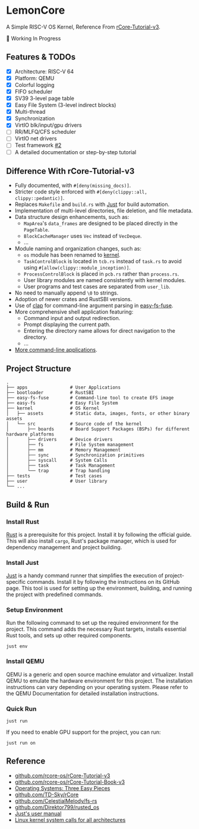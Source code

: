 # LemonCore

A Simple RISC-V OS Kernel, Reference From [rCore-Tutorial-v3](https://github.com/rcore-os/rCore-Tutorial-v3).

🚧 Working In Progress

## Features & TODOs

- [x] Architecture: RISC-V 64
- [x] Platform: QEMU
- [x] Colorful logging
- [x] FIFO scheduler
- [x] SV39 3-level page table
- [x] Easy File System (3-level indirect blocks)
- [x] Multi-thread
- [x] Synchronization
- [x] VirtIO blk/input/gpu drivers
- [ ] RR/MLFQ/CFS scheduler
- [ ] VirtIO net drivers
- [ ] Test framework [#2](https://github.com/13m0n4de/lemon-core/issues/2)
- [ ] A detailed documentation or step-by-step tutorial

## Difference With rCore-Tutorial-v3

- Fully documented, with `#[deny(missing_docs)]`.
- Stricter code style enforced with `#[deny(clippy::all, clippy::pedantic)]`.
- Replaces `Makefile` and `build.rs` with [Just](https://github.com/casey/just/) for build automation.
- Implementation of multi-level directories, file deletion, and file metadata.
- Data structure design enhancements, such as:
    - `MapArea`'s `data_frames` are designed to be placed directly in the `PageTable`.
    - `BlockCacheManager` uses `Vec` instead of `VecDeque`.
    - ...
- Module naming and organization changes, such as:
    - `os` module has been renamed to [kernel](./kernel/).
    - `TaskControlBlock` is located in `tcb.rs` instead of `task.rs` to avoid using `#[allow(clippy::module_inception)]`.
    - `ProcessControlBlock` is placed in `pcb.rs` rather than `process.rs`.
    - User library modules are named consistently with kernel modules.
    - User programs and test cases are separated from `user_lib`.
- No need to manually append `\0` to strings.
- Adoption of newer crates and RustSBI versions.
- Use of [clap](https://docs.rs/clap/latest/clap/) for command-line argument parsing in [easy-fs-fuse](./easy-fs-fuse/).
- More comprehensive shell application featuring:
    - Command input and output redirection.
    - Prompt displaying the current path.
    - Entering the directory name allows for direct navigation to the directory.
    - ...
- [More command-line applications](./apps/src/bin/).

## Project Structure

```
.
├── apps                # User Applications
├── bootloader          # RustSBI
├── easy-fs-fuse        # Command-line tool to create EFS image
├── easy-fs             # Easy File System
├── kernel              # OS Kernel
│   ├── assets          # Static data, images, fonts, or other binary assets
│   └── src             # Source code of the kernel
│       ├── boards      # Board Support Packages (BSPs) for different hardware platforms
│       ├── drivers     # Device drivers
│       ├── fs          # File System management
│       ├── mm          # Memory Management
│       ├── sync        # Synchronization primitives
│       ├── syscall     # System Calls
│       ├── task        # Task Management
│       └── trap        # Trap handling
├── tests               # Test cases
├── user                # User library
└── ...
```

## Build & Run

### Install Rust

[Rust](https://www.rust-lang.org/tools/install) is a prerequisite for this project. Install it by following the official guide.
This will also install `cargo`, Rust's package manager, which is used for dependency management and project building.

### Install Just

[Just](https://github.com/casey/just) is a handy command runner that simplifies the execution of project-specific commands.
Install it by following the instructions on its GitHub page. This tool is used for setting up the environment, building, and
running the project with predefined commands.

### Setup Environment

Run the following command to set up the required environment for the project. This command adds the necessary Rust targets,
installs essential Rust tools, and sets up other required components.

```
just env
```

### Install QEMU

QEMU is a generic and open source machine emulator and virtualizer. Install QEMU to emulate the hardware environment for this project.
The installation instructions can vary depending on your operating system. Please refer to the QEMU Documentation for detailed installation instructions.

### Quick Run

```
just run
```

If you need to enable GPU support for the project, you can run:

```
just run on
```

## Reference

- [github.com/rcore-os/rCore-Tutorial-v3](https://github.com/rcore-os/rCore-Tutorial-v3)
- [github.com/rcore-os/rCore-Tutorial-Book-v3](https://github.com/rcore-os/rCore-Tutorial-Book-v3)
- [Operating Systems: Three Easy Pieces](http://pages.cs.wisc.edu/~remzi/OSTEP/)
- [github.com/TD-Sky/rCore](https://github.com/TD-Sky/rCore)
- [github.com/CelestialMelody/fs-rs](https://github.com/CelestialMelody/fs-rs)
- [github.com/Direktor799/rusted_os](https://github.com/Direktor799/rusted_os)
- [Just's user manual](https://just.systems/man/zh/)
- [Linux kernel system calls for all architectures](https://gpages.juszkiewicz.com.pl/syscalls-table/syscalls.html)
